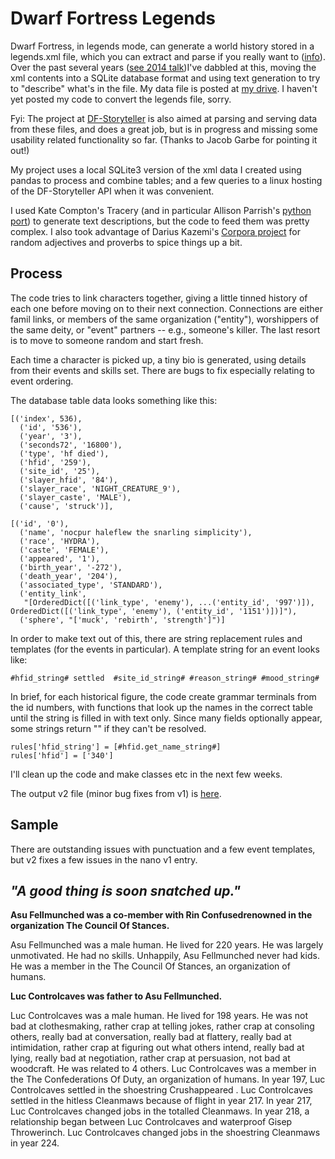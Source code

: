 
# Dwarf Fortress Legends

Dwarf Fortress, in legends mode, can generate a world history stored in a legends.xml file, which you can extract and parse if you really want to ([info](https://dwarffortresswiki.org/index.php/DF2014:Legends)).  Over the past several years ([see 2014 talk](https://www2.slideshare.net/arnicas/mining-someone-elses-magic-world-dwarf-fortress-story-generation))I've dabbled at this, moving the xml contents into a SQLite database format and using text generation to try to "describe" what's in the file.  My data file is posted at [my drive](https://drive.google.com/file/d/1xQjFVABP10uVskEpkEuOWUa-LWt4L9Xo/view?usp=sharing). I haven't yet posted my code to convert the legends file, sorry.

Fyi: The project at [DF-Storyteller]( https://gitlab.com/df_storyteller/df-storyteller) is also aimed at parsing and serving data from these files, and does a great job, but is in progress and missing some usability related functionality so far. (Thanks to Jacob Garbe for pointing it out!)

My project uses a local SQLite3 version of the xml data I created using pandas to process and combine tables; and a few queries to a linux hosting of the DF-Storyteller API when it was convenient.

I used Kate Compton's Tracery (and in particular Allison Parrish's [python port](https://github.com/aparrish/pytracery)) to generate text descriptions, but the code to feed them was pretty complex.  I also took advantage of Darius Kazemi's [Corpora project](https://github.com/dariusk/corpora) for random adjectives and proverbs to spice things up a bit.

## Process

The code tries to link characters together, giving a little tinned history of each one before moving on to their next connection.  Connections are either famil links, or members of the same organization ("entity"), worshippers of the same deity, or "event" partners -- e.g., someone's killer.  The last resort is to move to someone random and start fresh.

Each time a character is picked up, a tiny bio is generated, using details from their events and skills set.  There are bugs to fix especially relating to event ordering.

The database table data looks something like this:

```
[('index', 536),
  ('id', '536'),
  ('year', '3'),
  ('seconds72', '16800'),
  ('type', 'hf died'),
  ('hfid', '259'),
  ('site_id', '25'),
  ('slayer_hfid', '84'),
  ('slayer_race', 'NIGHT_CREATURE_9'),
  ('slayer_caste', 'MALE'),
  ('cause', 'struck')],

[('id', '0'),
  ('name', 'nocpur haleflew the snarling simplicity'),
  ('race', 'HYDRA'),
  ('caste', 'FEMALE'),
  ('appeared', '1'),
  ('birth_year', '-272'),
  ('death_year', '204'),
  ('associated_type', 'STANDARD'),
  ('entity_link',
   "[OrderedDict([('link_type', 'enemy'), ...('entity_id', '997')]), OrderedDict([('link_type', 'enemy'), ('entity_id', '1151')])]"),
  ('sphere', "['muck', 'rebirth', 'strength']")]
```

In order to make text out of this, there are string replacement rules and templates (for the events in particular).  A template string for an event looks like:

```
#hfid_string# settled  #site_id_string# #reason_string# #mood_string#
```

In brief, for each historical figure, the code create grammar terminals from the id numbers, with functions that look up the names in the correct table until the string is filled in with text only.  Since many fields optionally appear, some strings return "" if they can't be resolved.

```
rules['hfid_string'] = [#hfid.get_name_string#]
rules['hfid'] = ['340']
```

I'll clean up the code and make classes etc in the next few weeks.

The output v2 file (minor bug fixes from v1) is [here](https://github.com/arnicas/nano-genmo-2020-dwarves/blob/master/output2.md).


## Sample

There are outstanding issues with punctuation and a few event templates, but v2 fixes a few issues in the nano v1 entry.

## *"A good thing is soon snatched up."*

**Asu Fellmunched was a co-member with Rin Confusedrenowned in the organization The Council Of Stances.**

Asu Fellmunched was a male human. He lived for 220 years. He was largely unmotivated. He had no skills. Unhappily, Asu Fellmunched never had kids. He was a member in the The Council Of Stances, an organization of humans.  

**Luc Controlcaves was father to Asu Fellmunched.**

Luc Controlcaves was a male human. He lived for 198 years.  He was not bad at clothesmaking, rather crap at telling jokes, rather crap at consoling others, really bad at conversation, really bad at flattery, really bad at intimidation, rather crap at figuring out what others intend, really bad at lying, really bad at negotiation, rather crap at persuasion, not bad at woodcraft. He was related to 4 others. Luc Controlcaves was a member in the The Confederations Of Duty, an organization of humans.  In year 197, Luc Controlcaves settled  in the shoestring Crushappeared  . Luc Controlcaves settled  in the hitless Cleanmaws because of flight  in year 217. In year 217, Luc Controlcaves changed jobs in the totalled Cleanmaws. In year 218, a relationship began between Luc Controlcaves and waterproof Gisep Throwerinch. Luc Controlcaves changed jobs in the shoestring Cleanmaws in year 224.